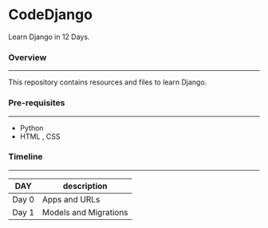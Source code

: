 # CodeDjango
Learn Django in 12 Days.
### Overview
---
This repository contains resources and files to learn Django. 

### Pre-requisites 
--- 
- Python
- HTML , CSS

### Timeline 
--- 

DAY                               |  description
----------------------------------|-----------------------
Day 0                             |  Apps and URLs
Day 1                             |  Models and Migrations

